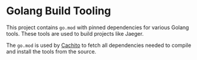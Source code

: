 # Golang Build Tooling

This project contains `go.mod` with pinned dependencies for various Golang tools.
These tools are used to build projects like Jaeger. 

The `go.mod` is used by [Cachito](https://github.com/release-engineering/cachito) to
fetch all dependencies needed to compile and install the tools from the source.
